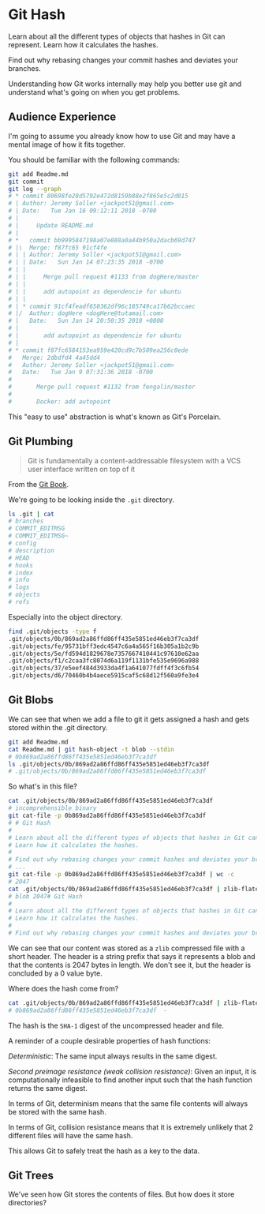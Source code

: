 # Git Hash

Learn about all the different types of objects that hashes in Git can represent.
Learn how it calculates the hashes.

Find out why rebasing changes your commit hashes and deviates your branches.

Understanding how Git works internally may help you better use git and understand what's going on when you get problems.

## Audience Experience

I'm going to assume you already know how to use Git and may have a mental image of how it fits together.

You should be familiar with the following commands:

```bash
git add Readme.md
git commit
git log --graph
# * commit 80698fe28d5792e472d8159b88e2f865e5c2d015
# | Author: Jeremy Soller <jackpot51@gmail.com>
# | Date:   Tue Jan 16 09:12:11 2018 -0700
# |
# |     Update README.md
# |
# *   commit bb9995847198a07e888a0a44b950a2dacb69d747
# |\  Merge: f87fc65 91cf4fe
# | | Author: Jeremy Soller <jackpot51@gmail.com>
# | | Date:   Sun Jan 14 07:23:35 2018 -0700
# | |
# | |     Merge pull request #1133 from dogHere/master
# | |
# | |     add autopoint as dependencie for ubuntu
# | |
# | * commit 91cf4feadf650362df96c185749ca17b62bccaec
# |/  Author: dogHere <dogHere@tutamail.com>
# |   Date:   Sun Jan 14 20:50:35 2018 +0800
# |
# |       add autopoint as dependencie for ubuntu
# |
# * commit f87fc6584153ea959e420cd9c7b509ea256c0ede
#   Merge: 2dbdfd4 4a45dd4
#   Author: Jeremy Soller <jackpot51@gmail.com>
#   Date:   Tue Jan 9 07:31:36 2018 -0700
#
#       Merge pull request #1132 from fengalin/master
#
#       Docker: add autopoint
```

This "easy to use" abstraction is what's known as Git's Porcelain.

## Git Plumbing

> Git is fundamentally a content-addressable filesystem with a VCS user interface written on top of it

From the [Git Book](https://git-scm.com/book/en/v2/Git-Internals-Plumbing-and-Porcelain).

We're going to be looking inside the `.git` directory.

```bash
ls .git | cat
# branches
# COMMIT_EDITMSG
# COMMIT_EDITMSG~
# config
# description
# HEAD
# hooks
# index
# info
# logs
# objects
# refs
```

Especially into the object directory.

```bash
find .git/objects -type f
.git/objects/0b/869ad2a86ffd86ff435e5851ed46eb3f7ca3df
.git/objects/fe/95731bff3edc4547c6a4a565f16b305a1b2c9b
.git/objects/5e/fd594d1829678e7357667410441c97610e62aa
.git/objects/f1/c2caa3fc8074d6a119f1131bfe535e9696a988
.git/objects/37/e5eef484d3933da4f1a641077fdff4f3c6fb54
.git/objects/d6/70460b4b4aece5915caf5c68d12f560a9fe3e4
```

## Git Blobs

We can see that when we add a file to git it gets assigned a hash and gets
stored within the .git directory.

```bash
git add Readme.md
cat Readme.md | git hash-object -t blob --stdin
# 0b869ad2a86ffd86ff435e5851ed46eb3f7ca3df
ls .git/objects/0b/869ad2a86ffd86ff435e5851ed46eb3f7ca3df
# .git/objects/0b/869ad2a86ffd86ff435e5851ed46eb3f7ca3df
```

So what's in this file?

```bash
cat .git/objects/0b/869ad2a86ffd86ff435e5851ed46eb3f7ca3df
# incomprehensible binary
git cat-file -p 0b869ad2a86ffd86ff435e5851ed46eb3f7ca3df
# # Git Hash
#
# Learn about all the different types of objects that hashes in Git can represent.
# Learn how it calculates the hashes.
#
# Find out why rebasing changes your commit hashes and deviates your branches.
# ...
git cat-file -p 0b869ad2a86ffd86ff435e5851ed46eb3f7ca3df | wc -c
# 2047
cat .git/objects/0b/869ad2a86ffd86ff435e5851ed46eb3f7ca3df | zlib-flate -uncompress
# blob 2047# Git Hash
#
# Learn about all the different types of objects that hashes in Git can represent.
# Learn how it calculates the hashes.
#
# Find out why rebasing changes your commit hashes and deviates your branches.
```

We can see that our content was stored as a `zlib` compressed file with a short
header.
The header is a string prefix that says it represents a blob and that the
contents is 2047 bytes in length.
We don't see it, but the header is concluded by a 0 value byte.

Where does the hash come from?

```bash
cat .git/objects/0b/869ad2a86ffd86ff435e5851ed46eb3f7ca3df | zlib-flate -uncompress | sha1sum
# 0b869ad2a86ffd86ff435e5851ed46eb3f7ca3df  -
```

The hash is the `SHA-1` digest of the uncompressed header and file.

A reminder of a couple desirable properties of hash functions:

_Deterministic_: The same input always results in the same digest.

_Second preimage resistance (weak collision resistance)_: Given an input, it is
computationally infeasible to find another input such that the hash function
returns the same digest.

In terms of Git, determinism means that the same file contents will always be
stored with the same hash.

In terms of Git, collision resistance means that it is extremely unlikely that
2 different files will have the same hash.

This allows Git to safely treat the hash as a key to the data.

## Git Trees

We've seen how Git stores the contents of files.
But how does it store directories?
